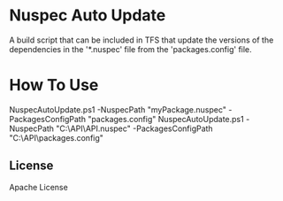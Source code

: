# Nuspec Auto Update
A build script that can be included in TFS that update the versions of the dependencies in the '*.nuspec' file from the 'packages.config' file.



# How To Use
NuspecAutoUpdate.ps1 -NuspecPath "myPackage.nuspec" -PackagesConfigPath "packages.config"
NuspecAutoUpdate.ps1 -NuspecPath "C:\API\API.nuspec" -PackagesConfigPath "C:\API\packages.config"


License
----
Apache License

